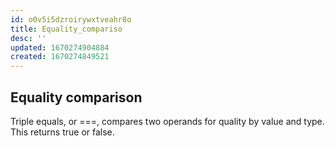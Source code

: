 ```yaml
---
id: o0v5i5dzroirywxtveahr8o
title: Equality_compariso
desc: ''
updated: 1670274904884
created: 1670274849521
---
```

## Equality comparison

Triple equals, or ===, compares two operands for quality by value and type. This returns true or false.